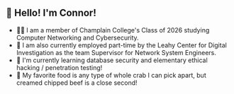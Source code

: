 <h2>👋 Hello! I'm Connor!</h2>

- 👨‍🎓 I am a member of Champlain College's Class of 2026 studying Computer Networking and Cybersecurity.
- 💼 I am also currently employed part-time by the Leahy Center for Digital Investigation as the team Supervisor for Network System Engineers.
- 📝 I'm currently learning database security and elementary ethical hacking / penetration testing!
- 🦀 My favorite food is any type of whole crab I can pick apart, but creamed chipped beef is a close second!
